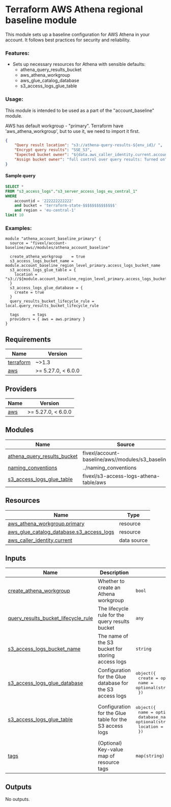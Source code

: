 
# Terraform AWS Athena regional baseline module

This module sets up a baseline configuration for AWS Athena in your account. It follows best practices for security and reliability.

### Features:

- Sets up necessary resources for Athena with sensible defaults:
    - athena_query_results_bucket
    - aws_athena_workgroup
    - aws_glue_catalog_database
    - s3_access_logs_glue_table

### Usage:
This module is intended to be used as a part of the "account_baseline" module. 

AWS has default workgroup - "primary".
Terraform have 'aws_athena_workgroup', but to use it, we need to import it first.


```json
{
    "Query result location": "s3://athena-query-results-${env_id}/ ",
    "Encrypt query results": "SSE_S3",
    "Expected bucket owner": "${data.aws_caller_identity.current.account_id}",
    "Assign bucket owner": "full control over query results: Turned on",
}
```

#### Sample query
```sql
SELECT * 
FROM "s3_access_logs"."s3_server_access_logs_eu_central_1"
WHERE
    accountid = '222222222222'
    and bucket = 'terraform-state-$$$$$$$$$$$$$$'
    and region = 'eu-central-1'
limit 10
```

### Examples:

```hcl
module "athena_account_baseline_primary" {
  source = "fivexl/account-baseline/aws//modules/athena_account_baseline"

  create_athena_workgroup    = true
  s3_access_logs_bucket_name = module.account_baseline_region_level_primary.access_logs_bucket_name
  s3_access_logs_glue_table = {
    location = "s3://${module.account_baseline_region_level_primary.access_logs_bucket_name}"
  }
  s3_access_logs_glue_database = {
    create = true
  }
  query_results_bucket_lifecycle_rule = local.query_results_bucket_lifecycle_rule

  tags      = tags
  providers = { aws = aws.primary }
}
```

<!-- BEGINNING OF PRE-COMMIT-TERRAFORM DOCS HOOK -->
## Requirements

| Name | Version |
|------|---------|
| <a name="requirement_terraform"></a> [terraform](#requirement\_terraform) | ~>1.3 |
| <a name="requirement_aws"></a> [aws](#requirement\_aws) | >= 5.27.0, < 6.0.0 |

## Providers

| Name | Version |
|------|---------|
| <a name="provider_aws"></a> [aws](#provider\_aws) | >= 5.27.0, < 6.0.0 |

## Modules

| Name | Source | Version |
|------|--------|---------|
| <a name="module_athena_query_results_bucket"></a> [athena\_query\_results\_bucket](#module\_athena\_query\_results\_bucket) | fivexl/account-baseline/aws//modules/s3_baseline | 1.2.2 |
| <a name="module_naming_conventions"></a> [naming\_conventions](#module\_naming\_conventions) | ../naming_conventions | n/a |
| <a name="module_s3_access_logs_glue_table"></a> [s3\_access\_logs\_glue\_table](#module\_s3\_access\_logs\_glue\_table) | fivexl/s3-access-logs-athena-table/aws | 1.0.2 |

## Resources

| Name | Type |
|------|------|
| [aws_athena_workgroup.primary](https://registry.terraform.io/providers/hashicorp/aws/latest/docs/resources/athena_workgroup) | resource |
| [aws_glue_catalog_database.s3_access_logs](https://registry.terraform.io/providers/hashicorp/aws/latest/docs/resources/glue_catalog_database) | resource |
| [aws_caller_identity.current](https://registry.terraform.io/providers/hashicorp/aws/latest/docs/data-sources/caller_identity) | data source |

## Inputs

| Name | Description | Type | Default | Required |
|------|-------------|------|---------|:--------:|
| <a name="input_create_athena_workgroup"></a> [create\_athena\_workgroup](#input\_create\_athena\_workgroup) | Whether to create an Athena workgroup | `bool` | `true` | no |
| <a name="input_query_results_bucket_lifecycle_rule"></a> [query\_results\_bucket\_lifecycle\_rule](#input\_query\_results\_bucket\_lifecycle\_rule) | The lifecycle rule for the query results bucket | `any` | `{}` | no |
| <a name="input_s3_access_logs_bucket_name"></a> [s3\_access\_logs\_bucket\_name](#input\_s3\_access\_logs\_bucket\_name) | The name of the S3 bucket for storing access logs | `string` | n/a | yes |
| <a name="input_s3_access_logs_glue_database"></a> [s3\_access\_logs\_glue\_database](#input\_s3\_access\_logs\_glue\_database) | Configuration for the Glue database for the S3 access logs | <pre>object({<br>    create = optional(bool, true)<br>    name   = optional(string, "s3_access_logs")<br>  })</pre> | <pre>{<br>  "create": true,<br>  "name": "s3_access_logs"<br>}</pre> | no |
| <a name="input_s3_access_logs_glue_table"></a> [s3\_access\_logs\_glue\_table](#input\_s3\_access\_logs\_glue\_table) | Configuration for the Glue table for the S3 access logs | <pre>object({<br>    name          = optional(string)<br>    database_name = optional(string)<br>    location      = string<br>  })</pre> | n/a | yes |
| <a name="input_tags"></a> [tags](#input\_tags) | (Optional) Key-value map of resource tags | `map(string)` | `{}` | no |

## Outputs

No outputs.
<!-- END OF PRE-COMMIT-TERRAFORM DOCS HOOK -->